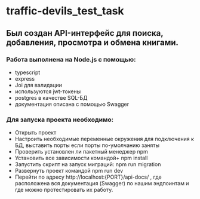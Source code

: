 # traffic-devils_test_task

## Был создан API-интерфейс для поиска, добавления, просмотра и обмена книгами.

### Работа выполнена на Node.js c помощью:
+ typescript
+ express
+ Joi для валидации
+ используются jwt-токены
+ postgres в качестве SQL-БД
+ документация описана с помощью Swagger

### Для запуска проекта необходимо:

+ Открыть проект
+ Настроить необходимые переменные окружения для подключения к БД, выставить порты если порты по-умолчанию заняты
+ Проверить установлен ли пакетный менеджер npm 
+ Установить все зависимости командой+ npm install
+ Запустить скрипт на запуск миграций: npm run migration
+ Развернуть проект командой npm run dev
+ Перейти по адресу http://localhost:{PORT}/api-docs/ , где расположена вся документация (Swagger) по нашим эндпоинтам и где можно протестировать их работу.


